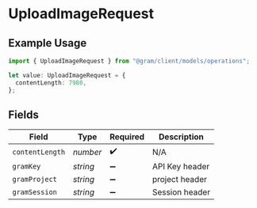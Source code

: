 # UploadImageRequest

## Example Usage

```typescript
import { UploadImageRequest } from "@gram/client/models/operations";

let value: UploadImageRequest = {
  contentLength: 7980,
};
```

## Fields

| Field              | Type               | Required           | Description        |
| ------------------ | ------------------ | ------------------ | ------------------ |
| `contentLength`    | *number*           | :heavy_check_mark: | N/A                |
| `gramKey`          | *string*           | :heavy_minus_sign: | API Key header     |
| `gramProject`      | *string*           | :heavy_minus_sign: | project header     |
| `gramSession`      | *string*           | :heavy_minus_sign: | Session header     |